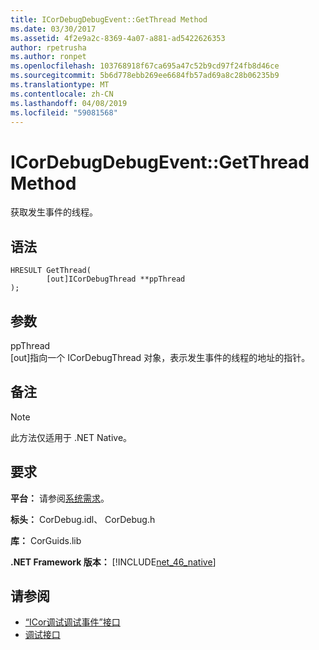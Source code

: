 ```yaml
---
title: ICorDebugDebugEvent::GetThread Method
ms.date: 03/30/2017
ms.assetid: 4f2e9a2c-8369-4a07-a881-ad5422626353
author: rpetrusha
ms.author: ronpet
ms.openlocfilehash: 103768918f67ca695a47c52b9cd97f24fb8d46ce
ms.sourcegitcommit: 5b6d778ebb269ee6684fb57ad69a8c28b06235b9
ms.translationtype: MT
ms.contentlocale: zh-CN
ms.lasthandoff: 04/08/2019
ms.locfileid: "59081568"
---
```

# <a name="icordebugdebugeventgetthread-method"></a>ICorDebugDebugEvent::GetThread Method
获取发生事件的线程。  
  
## <a name="syntax"></a>语法  
  
```  
HRESULT GetThread(  
        [out]ICorDebugThread **ppThread  
);  
```  
  
## <a name="parameters"></a>参数  
 ppThread  
 [out]指向一个 ICorDebugThread 对象，表示发生事件的线程的地址的指针。  
  
## <a name="remarks"></a>备注  
  
> [!NOTE]
>  此方法仅适用于 .NET Native。  
  
## <a name="requirements"></a>要求  
 **平台：** 请参阅[系统需求](../../../../docs/framework/get-started/system-requirements.md)。  
  
 **标头：** CorDebug.idl、 CorDebug.h  
  
 **库：** CorGuids.lib  
  
 **.NET Framework 版本：** [!INCLUDE[net_46_native](../../../../includes/net-46-native-md.md)]  
  
## <a name="see-also"></a>请参阅

- [“ICor调试调试事件”接口](../../../../docs/framework/unmanaged-api/debugging/icordebugdebugevent-interface.md)
- [调试接口](../../../../docs/framework/unmanaged-api/debugging/debugging-interfaces.md)
